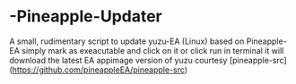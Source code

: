 # -Pineapple-Updater
A small, rudimentary script to update yuzu-EA (Linux) based on Pineapple-EA
simply mark as exeacutable and click on it or click run in terminal
it will download the latest EA appimage version of yuzu courtesy [pineapple-src] (https://github.com/pineappleEA/pineapple-src)  

